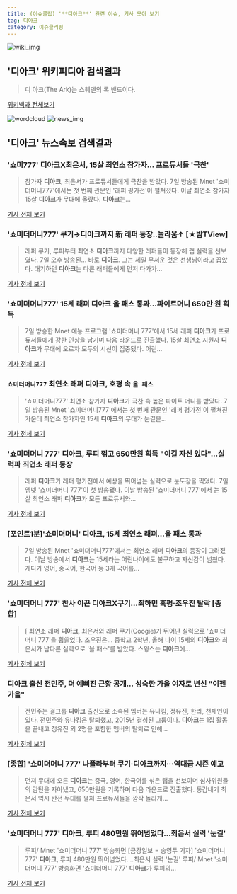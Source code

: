 ```yaml
---
title: (이슈클립) '**디아크**' 관련 이슈, 기사 모아 보기
tag: 디아크
category: 이슈클리핑
---
```

![wiki_img](https://user-images.githubusercontent.com/42597476/44503234-41136a80-a6d0-11e8-9071-6fc6418eafe4.png)
## **'**디아크**'** 위키피디아 검색결과
>디 아크(The Ark)는 스웨덴의 록 밴드이다.

<a href="https://ko.wikipedia.org/wiki/디아크" target="_blank">위키백과 전체보기</a>

![wordcloud](https://s3.ap-northeast-2.amazonaws.com/lyrics101-wordcloud/2018-09-08-1536345940.png)
![news_img](https://user-images.githubusercontent.com/42597476/44507050-1206f400-a6e4-11e8-8d98-7ffbfebb353f.png)
## **'**디아크**'** 뉴스속보 검색결과
### '쇼미777' **디아크**X최은서, 15살 최연소 참가자… 프로듀서들 '극찬'

>참가자 **디아크**, 최은서가 프로듀서들에게 극찬을 받았다. 7일 방송된 Mnet '쇼미더머니777'에서는 첫 번째 관문인 '래퍼 평가전'이 펼쳐졌다.   이날 최연소 참가자 15살 **디아크**가 무대에 올랐다. **디아크**는...

<a href="http://www.xportsnews.com/?ac=article_view&entry_id=1016979" target="_blank">기사 전체 보기</a>

### '쇼미더머니777' 쿠기→**디아크**까지 新 래퍼 등장..놀라움↑ [★밤TView]

>래퍼 쿠기, 루피부터 최연소 **디아크**까지 다양한 래퍼들이 등장해 랩 실력을 선보였다. 7일 오후 방송된... 바로 **디아크**. 그는 제일 무서운 것은 선생님이라고 꼽았다. 대기하던 **디아크**는 다른 래퍼들에게 먼저 다가가...

<a href="http://star.mt.co.kr/stview.php?no=2018090721551573769" target="_blank">기사 전체 보기</a>

### '쇼미더머니777' 15세 래퍼 **디아크** 올 패스 통과…파이트머니 650만 원 획득

>7일 방송한 Mnet 예능 프로그램 '쇼미더머니 777'에서 15세 래퍼 **디아크**가 프로듀서들에게 강한 인상을 남기며 다음 라운드로 진출했다. 15살 최연소 지원자 **디아크**가 무대에 오르자 모두의 시선이 집중됐다. 어린...

<a href="http://news1.kr/articles/?3420913" target="_blank">기사 전체 보기</a>

### `쇼미더머니777` 최연소 래퍼 **디아크**, 호평 속 `올 패스`

>'쇼미더머니777' 최연소 참가자 **디아크**가 극찬 속 높은 파이트 머니를 받았다. 7일 방송된 Mnet '쇼미더머니777'에서는 첫 번째 관문인 '래퍼 평가전'이 펼쳐진 가운데 최연소 참가자인 15세 **디아크**의 무대가 눈길을...

<a href="http://star.mk.co.kr/new/view.php?mc=ST&year=2018&no=566236" target="_blank">기사 전체 보기</a>

### '쇼미더머니 777' **디아크**, 루피 꺾고 650만원 획득 "이길 자신 있다"...실력파 최연소 래퍼 등장

>래퍼 **디아크**가 래퍼 평가전에서 예상을 뛰어넘는 실력으로 눈도장을 찍었다. 7일 엠넷 '쇼미더머니 777'이 첫 방송됐다.  이날 방송된 '쇼미더머니 777'에서 는 15살 최연소 래퍼 **디아크**가 모든 프로듀서와...

<a href="http://www.sportsq.co.kr/news/articleView.html?idxno=301917" target="_blank">기사 전체 보기</a>

### [포인트1분]'쇼미더머니' **디아크**, 15세 최연소 래퍼...올 패스 통과

>7일 방송된 Mnet '쇼미더머니777'에서는 최연소 래퍼 **디아크**의 등장이 그려졌다. 이날 방송에서 **디아크**는 15세라는 어린나이에도 불구하고 자신감이 넘쳤다. 게다가 영어, 중국어, 한국어 등 3개 국어를...

<a href="http://biz.heraldcorp.com/view.php?ud=201809080010155366640_1" target="_blank">기사 전체 보기</a>

### '쇼미더머니 777' 찬사 이끈 **디아크**X쿠기…최하민 혹평·조우진 탈락 [종합]

>[ 최연소 래퍼 **디아크**, 최은서와 래퍼 쿠기(Coogie)가 뛰어난 실력으로 '쇼미더머니 777'을 휩쓸었다. 조우진은... 중학교 2학년, 올해 나이 15세의 **디아크**와 최은서가 남다른 실력으로 '올 패스'를 받았다. 스윙스는 **디아크**에...

<a href="http://www.mydaily.co.kr/new_yk/html/read.php?newsid=201809080010837114&ext=na" target="_blank">기사 전체 보기</a>

### **디아크** 출신 전민주, 더 예뻐진 근황 공개… 성숙한 가을 여자로 변신 "이젠 가을"

>전민주는 걸그룹 **디아크** 출신으로 소속된 멤버는 유나킴, 정유진, 한라, 천재인이 있다.   전민주와 유나킴은 탈퇴했고, 2015년 결성된 그룹이다. **디아크**는 1집 활동을 끝내고 정유진 외 2명을 포함한 멤버의 탈퇴로 인해...

<a href="http://www.topstarnews.net/news/articleView.html?idxno=478105" target="_blank">기사 전체 보기</a>

### [종합] '쇼미더머니 777' 나플라부터 쿠기·**디아크**까지···역대급 시즌 예고

>먼저 무대에 오른 **디아크**는 중국, 영어, 한국어를 섞은 랩을 선보이며 심사위원들의 감탄을 자아냈고, 650만원을 기록하며 다음 라운드로 진출했다. 동갑내기 최은서 역시 반전 무대를 펼쳐 프로듀서들을 깜짝 놀라게...

<a href="http://www.sedaily.com/NewsView/1S4K0VP8HZ" target="_blank">기사 전체 보기</a>

### '쇼미더머니 777' **디아크**, 루피 480만원 뛰어넘었다...최은서 실력 '눈길'

>루피/ Mnet '쇼미더머니 777' 방송화면 [금강일보 = 송영두 기자]   '쇼미더머니 777' **디아크**, 루피 480만원 뛰어넘었다. ..최은서 실력 '눈길' 루피/ Mnet '쇼미더머니 777' 방송화면 '쇼미더머니 777' **디아크**가 루피의...

<a href="http://www.ggilbo.com/news/articleView.html?idxno=543719" target="_blank">기사 전체 보기</a>



